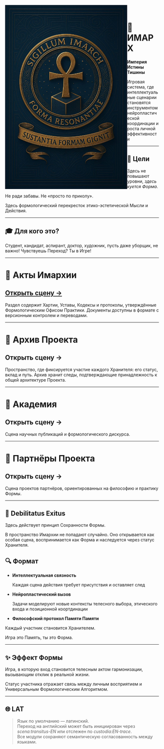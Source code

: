 <img src="https://github.com/Imperium-Silentii/acta/blob/main/assets/logo_imarhc.jpg?raw=true" alt="Логотип Имархии" align="left" width="400">

<br>

# 🏰 ИМАРХ  
**Империя Истины Тишины**  

Игровая система, где интеллектуальные сценарии становятся инструментом нейропластической координации и роста личной эффективности

---

## 🎯 Цели  

Здесь не повышают уровни, *здесь куется Форма*.  

Не ради забавы. Не «просто по приколу».  

Здесь формологический перекресток этико-эстетической Мысли и Действия.

---

## 🎓 Для кого это?  

Студент, кандидат, аспирант, доктор, художник, пусть даже уборщик, не важно! Чувствуешь Переход? Ты в Игре!

---

# 📜 Акты Имархии  
## [Открыть сцену →](https://acta.imarch.sbs/acts)

Раздел содержит Хартии, Уставы, Кодексы и протоколы, утверждённые Формологическим Офисом Практики. Документы доступны в формате с версионным контролем и переводами.

---

# 📜 Архив Проекта
## Открыть сцену →

Пространство, где фиксируется участие каждого Хранителя: его статус, вклад и путь. Архив хранит следы, подтверждающие принадлежность к общей архитектуре Проекта.

---

# 📜 Академия
## Открыть сцену →

Сцена научных публикаций и формологического дискурса.

---

# 📜 Партнёры Проекта
## Открыть сцену →

Сцена проектов партнёров, ориентированных на философию и практику Формы.

---

## 🚪 Debilitatus Exitus  

Здесь действует принцип Сохранности Формы.

В пространство Имархии не попадают случайно. Оно открывается как особая сцена, воспринимается как Форма и наследуется через статус Хранителя.

## 🔍 Формат

- **Интеллектуальная связность**

  Каждая сцена действия требует присутствия и оставляет след  

- **Нейропластический вызов**

  Задачи моделируют новые контексты телесного выбора, этического входа и позиционной коортдинации
    
- **Философский протокол Памяти Памяти**

Каждый участник становится Хранителем.  

Игра это Память, ты это Форма.

---

## ✨ Эффект Формы  

Игра, в которую вход становится телесным актом гармонизации, вызывающим отклик в реальной жизни.

Статус участника отражает связь между личным восприятием и Универсальным Формологическим Алгоритмом.

---

## 🌐 LAT   
> Язык по умолчанию — латинский.  
> Переход на английский может быть инициирован через *scena:transitus-EN* или отслежен по *custodia:EN-trace*.  
> Все модули сохраняют семантическую согласованность между языками.
